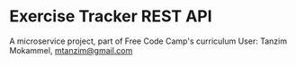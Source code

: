 # Exercise Tracker REST API

A microservice project, part of Free Code Camp's curriculum
User: Tanzim Mokammel, mtanzim@gmail.com
